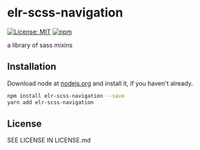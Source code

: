 # elr-scss-navigation

[![License: MIT](https://img.shields.io/badge/License-MIT-yellow.svg)](https://opensource.org/licenses/MIT)
[![npm](https://img.shields.io/npm/dm/elr-scss-navigation.svg?style=flat)](https://npmjs.com/package/elr-scss-navigation)

a library of sass mixins

## Installation

Download node at [nodejs.org](http://nodejs.org) and install it, if you haven't already.

```sh
npm install elr-scss-navigation --save
yarn add elr-scss-navigation
```

## License

SEE LICENSE IN LICENSE.md
